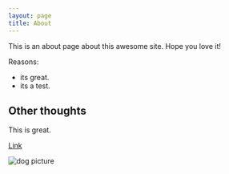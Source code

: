 ```yaml
---
layout: page
title: About
---
```


This is an about page about this awesome site.
Hope you love it!

Reasons:
- its great.
- its a test.

## Other thoughts

This is great.

[Link](https://www.google.com)

![dog picture](https://commons.wikimedia.org/wiki/File:Collage_of_Nine_Dogs.jpg)
